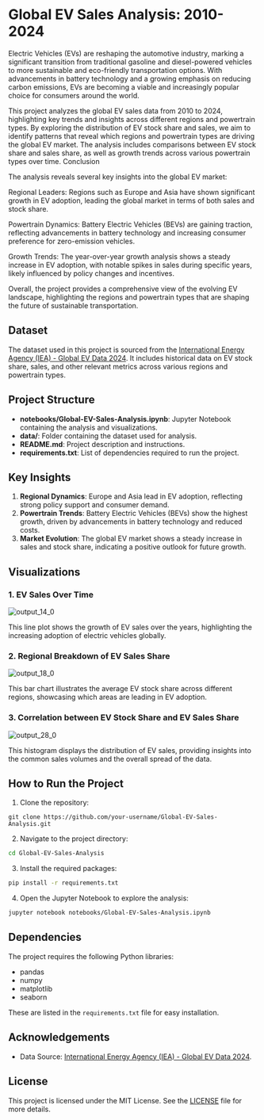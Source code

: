 # Global EV Sales Analysis: 2010-2024

Electric Vehicles (EVs) are reshaping the automotive industry, marking a significant transition from traditional gasoline and diesel-powered vehicles to more sustainable and eco-friendly transportation options. With advancements in battery technology and a growing emphasis on reducing carbon emissions, EVs are becoming a viable and increasingly popular choice for consumers around the world.

This project analyzes the global EV sales data from 2010 to 2024, highlighting key trends and insights across different regions and powertrain types. By exploring the distribution of EV stock share and sales, we aim to identify patterns that reveal which regions and powertrain types are driving the global EV market. The analysis includes comparisons between EV stock share and sales share, as well as growth trends across various powertrain types over time.
Conclusion

The analysis reveals several key insights into the global EV market:

Regional Leaders: Regions such as Europe and Asia have shown significant growth in EV adoption, leading the global market in terms of both sales and stock share.
    
Powertrain Dynamics: Battery Electric Vehicles (BEVs) are gaining traction, reflecting advancements in battery technology and increasing consumer preference for zero-emission vehicles.
    
Growth Trends: The year-over-year growth analysis shows a steady increase in EV adoption, with notable spikes in sales during specific years, likely influenced by policy changes and incentives.

Overall, the project provides a comprehensive view of the evolving EV landscape, highlighting the regions and powertrain types that are shaping the future of sustainable transportation.

## Dataset

The dataset used in this project is sourced from the [International Energy Agency (IEA) - Global EV Data 2024](https://www.iea.org/data-and-statistics/data-product/global-ev-outlook-2024#global-ev-data). It includes historical data on EV stock share, sales, and other relevant metrics across various regions and powertrain types.

## Project Structure

- **notebooks/Global-EV-Sales-Analysis.ipynb**: Jupyter Notebook containing the analysis and visualizations.
- **data/**: Folder containing the dataset used for analysis.
- **README.md**: Project description and instructions.
- **requirements.txt**: List of dependencies required to run the project.

## Key Insights

1. **Regional Dynamics**: Europe and Asia lead in EV adoption, reflecting strong policy support and consumer demand.
2. **Powertrain Trends**: Battery Electric Vehicles (BEVs) show the highest growth, driven by advancements in battery technology and reduced costs.
3. **Market Evolution**: The global EV market shows a steady increase in sales and stock share, indicating a positive outlook for future growth.

## Visualizations

### 1. EV Sales Over Time
![output_14_0](https://github.com/user-attachments/assets/f1dce030-98a3-4ec5-b90e-061ba38090cd)

This line plot shows the growth of EV sales over the years, highlighting the increasing adoption of electric vehicles globally.

### 2. Regional Breakdown of EV Sales Share
![output_18_0](https://github.com/user-attachments/assets/63766c01-363f-497b-a8cb-110784e01a1e)


This bar chart illustrates the average EV stock share across different regions, showcasing which areas are leading in EV adoption.

### 3. Correlation between EV Stock Share and EV Sales Share

![output_28_0](https://github.com/user-attachments/assets/f23c4f78-29a0-4cd0-9cc7-5b647c6f1e49)

This histogram displays the distribution of EV sales, providing insights into the common sales volumes and the overall spread of the data.

## How to Run the Project

1. Clone the repository:
  ```bash!
  git clone https://github.com/your-username/Global-EV-Sales-Analysis.git
  ```

2. Navigate to the project directory:
  ```bash
  cd Global-EV-Sales-Analysis
  ```

3. Install the required packages:
  ```bash
  pip install -r requirements.txt
  ```

4. Open the Jupyter Notebook to explore the analysis:
  ```bash
  jupyter notebook notebooks/Global-EV-Sales-Analysis.ipynb
  ```

## Dependencies

The project requires the following Python libraries:

- pandas
- numpy
- matplotlib
- seaborn

These are listed in the `requirements.txt` file for easy installation.

## Acknowledgements

- Data Source: [International Energy Agency (IEA) - Global EV Data 2024](https://www.iea.org/data-and-statistics/data-product/global-ev-outlook-2024#global-ev-data).

## License

This project is licensed under the MIT License. See the [LICENSE](LICENSE) file for more details.
